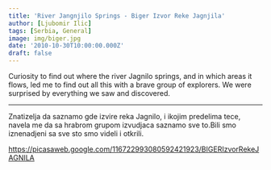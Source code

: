 ```yaml
---
title: 'River Jangnjilo Springs - Biger Izvor Reke Jagnjila'
author: [Ljubomir Ilic]
tags: [Serbia, General]
image: img/biger.jpg
date: '2010-10-30T10:00:00.000Z'
draft: false
---
```


Curiosity to find out where the river Jagnilo springs, and in which areas it flows, led me to find out all this with a brave group of explorers. We were surprised by everything we saw and discovered.

--------

Znatizelja da saznamo gde izvire reka Jagnilo, i ikojim predelima tece, navela me da sa hrabrom grupom izvudjaca saznamo sve to.Bili smo iznenadjeni sa sve sto smo videli i otkrili.                       

https://picasaweb.google.com/116722993080592421923/BIGERIzvorRekeJAGNILA

